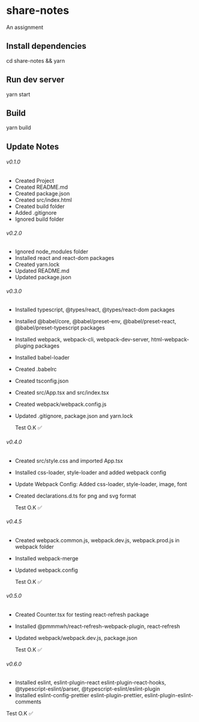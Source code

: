 # share-notes

An assignment

## Install dependencies

cd share-notes &&
yarn

## Run dev server

yarn start

## Build

yarn build

## Update Notes

###### v0.1.0

- Created Project
- Created README.md
- Created package.json
- Created src/index.html
- Created build folder
- Added .gitignore
- Ignored build folder

###### v0.2.0

- Ignored node_modules folder
- Installed react and react-dom packages
- Created yarn.lock
- Updated README.md
- Updated package.json

###### v0.3.0

- Installed typescript, @types/react, @types/react-dom packages
- Installed @babel/core, @babel/preset-env, @babel/preset-react, @babel/preset-typescript packages
- Installed webpack, webpack-cli, webpack-dev-server, html-webpack-pluging packages
- Installed babel-loader
- Created .babelrc
- Created tsconfig.json
- Created src/App.tsx and src/index.tsx
- Created webpack/webpack.config.js
- Updated .gitignore, package.json and yarn.lock

  Test O.K :white_check_mark:

###### v0.4.0

- Created src/style.css and imported App.tsx
- Installed css-loader, style-loader and added webpack config
- Update Webpack Config: Added css-loader, style-loader, image, font
- Created declarations.d.ts for png and svg format

  Test O.K :white_check_mark:

###### v0.4.5

- Created webpack.common.js, webpack.dev.js, webpack.prod.js in webpack folder
- Installed webpack-merge
- Updated webpack.config

  Test O.K :white_check_mark:

###### v0.5.0

- Created Counter.tsx for testing react-refresh package
- Installed @pmmmwh/react-refresh-webpack-plugin, react-refresh
- Updated webpack/webpack.dev.js, package.json

  Test O.K :white_check_mark:

###### v0.6.0

- Installed eslint, eslint-plugin-react eslint-plugin-react-hooks, @typescript-eslint/parser, @typescript-eslint/eslint-plugin
- Installed eslint-config-prettier eslint-plugin-prettier, eslint-plugin-eslint-comments

Test O.K :white_check_mark:
